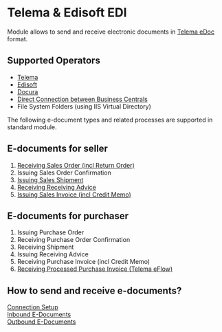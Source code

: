 ---
---
# Telema & Edisoft EDI

Module allows to send and receive electronic documents in [Telema eDoc](https://telema.ee/telema-edoc/) format.  

## Supported Operators
- [Telema](https://telema.ee/)
- [Edisoft](https://ediweb.com/)
- [Docura](https://docura.net/)
- [Direct Connection between Business Centrals](telema-setup#how-to-setup-connection-between-business-centrals-without-operator)
- File System Folders (using IIS Virtual Directory)
  
The following e-document types and related processes are supported in standard module.

## E-documents for seller

1.  [Receiving Sales Order (incl Return Order)](seller-edocuments#receive-sales-order-or-sales-return-order)
2.  Issuing Sales Order Confirmation
3.  [Issuing Sales Shipment](seller-edocuments#issue-sales-shipment)
4.  [Receiving Receiving Advice](seller-edocuments#receive-receiving-advice)
5.  [Issuing Sales Invoice (incl Credit Memo)](seller-edocuments#issue-sales-invoice-incl-credit-memo)

## E-documents for purchaser

1.  Issuing Purchase Order
2.  Receiving Purchase Order Confirmation
3.  Receiving Shipment
4.  Issuing Receiving Advice
5.  Receiving Purchase Invoice (incl Credit Memo)
6.  [Receiving Processed Purchase Invoice (Telema eFlow)](eflow-purch-invoice)

## How to send and receive e-documents?

[Connection Setup](telema-setup)  
[Inbound E-Documents](inbound-edocuments)  
[Outbound E-Documents](outbound-edocuments)  
